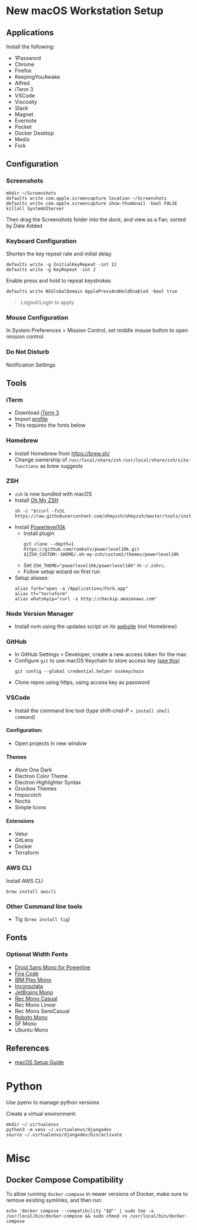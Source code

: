 # New macOS Workstation Setup


## Applications

Install the following:
- 1Password
- Chrome
- Firefox
- KeepingYouAwake
- Alfred
- iTerm 3
- VSCode
- Viscosity
- Slack
- Magnet
- Evernote
- Pocket
- Docker Desktop
- Medis
- Fork


## Configuration

### Screenshots

```
mkdir ~/Screenshots
defaults write com.apple.screencapture location ~/Screenshots
defaults write com.apple.screencapture show-thumbnail -bool FALSE
killall SystemUIServer
```

Then drag the Screenshots folder into the dock, and view as a Fan, sorted by Date Added


### Keyboard Configuration

Shorten the key repeat rate and initial delay
```
defaults write -g InitialKeyRepeat -int 12
defaults write -g KeyRepeat -int 2
```

Enable press and hold to repeat keystrokes
```
defaults write NSGlobalDomain ApplePressAndHoldEnabled -bool true
```

> Logout/Login to apply


### Mouse Configuration

In System Preferences > Mission Control, set middle mouse button to open mission control.


### Do Not Disturb

Notification Settings


## Tools

### iTerm

- Download [iTerm 3](https://iterm2.com/version3.html)
- Import [profile](./config-files/iterm-profile.json)
- This requires the fonts below

### Homebrew

- Install Homebrew from https://brew.sh/
- Change ownership of `/usr/local/share/zsh` `/usr/local/share/zsh/site-functions` as brew suggests

### ZSH

- `zsh` is now bundled with macOS
- Install [Oh My ZSH](https://github.com/ohmyzsh/ohmyzsh)
  ```
  sh -c "$(curl -fsSL https://raw.githubusercontent.com/ohmyzsh/ohmyzsh/master/tools/install.sh)"
   ```
- Install [Powerlevel10k](https://github.com/romkatv/powerlevel10k#oh-my-zsh)
  - Install plugin
    ```
    git clone --depth=1 https://github.com/romkatv/powerlevel10k.git ${ZSH_CUSTOM:-$HOME/.oh-my-zsh/custom}/themes/powerlevel10k
    ```
  - Set `ZSH_THEME="powerlevel10k/powerlevel10k"` in `~/.zshrc`.
  - Follow setup wizard on first run
- Setup aliases:
  ```
  alias fork="open -a /Applications/Fork.app"
  alias tf="terraform"
  alias whatsmyip="curl -s http://checkip.amazonaws.com"
  ```

### Node Version Manager

- Install nvm using the updates script on its [website](https://github.com/nvm-sh/nvm#install--update-script) (not Homebrew)


### GitHub

- In GitHub Settings > Developer, create a new access token for the mac
- Configure `git` to use macOS Keychain to store access key ([see this](https://docs.github.com/en/free-pro-team@latest/github/using-git/caching-your-github-credentials-in-git))
    ```
    git config --global credential.helper osxkeychain
    ```
- Clone repos using https, using access key as password


### VSCode

- Install the command line tool (type shift-cmd-P `> install shell command`)

#### Configuration:
- Open projects in new window

#### Themes
- Atom One Dark
- Electron Color Theme
- Electron Highlighter Syntax
- Gruvbox Themes
- Hopscotch
- Noctis
- Simple Icons

#### Extensions
- Vetur
- GitLens
- Docker
- Terraform

### AWS CLI

Install AWS CLI
```
brew install awscli
```

### Other Command line tools

- Tig (`brew install tig`)


## Fonts

### Optional Width Fonts
- [Droid Sans Mono for Powerline](https://github.com/powerline/fonts/blob/master/DroidSansMono/Droid%20Sans%20Mono%20for%20Powerline.otf)
- [Fira Code](https://github.com/tonsky/FiraCode)
- [IBM Plex Mono](https://github.com/IBM/plex/releases/latest)
- [Inconsolata](https://github.com/googlefonts/Inconsolata)
- [JetBrains Mono](https://www.jetbrains.com/lp/mono/)
- [Rec Mono Casual](https://www.recursive.design/)
- Rec Mono Linear
- Rec Mono SemiCasual
- [Roboto Mono](https://github.com/google/fonts/tree/master/apache/robotomono)
- SF Mono
- Ubuntu Mono


## References

- [macOS Setup Guide](https://sourabhbajaj.com/mac-setup/)


# Python

Use pyenv to manage python versions

Create a virtual environment:
```
mkdir ~/.virtualenvs
python3 -m venv ~/.virtualenvs/djangodev
source ~/.virtualenvs/djangodev/bin/activate
```


# Misc

## Docker Compose Compatibility

To allow running `docker-compose` in newer versions of Docker, make sure to remove existing symlinks, and then run:
```
echo 'docker compose --compatibility "$@"' | sudo tee -a /usr/local/bin/docker-compose && sudo chmod +x /usr/local/bin/docker-compose
```

